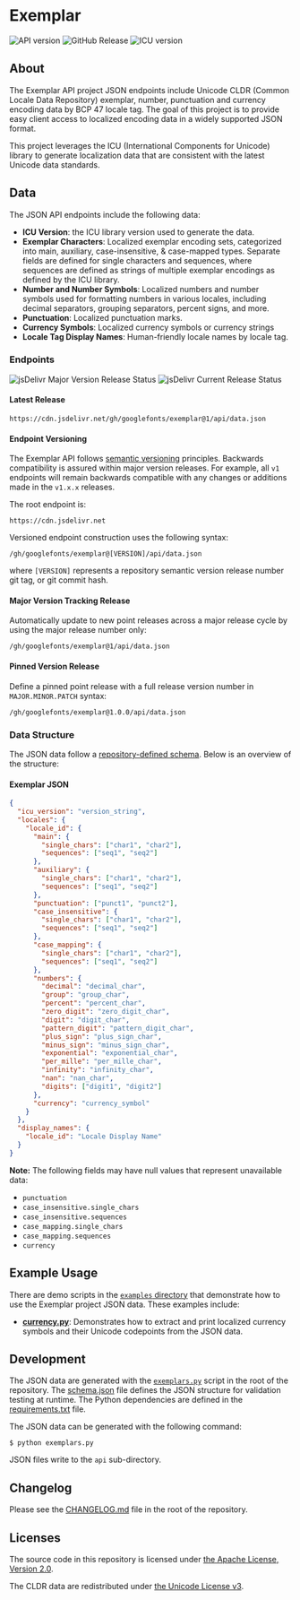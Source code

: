 # Exemplar

![API version](https://img.shields.io/badge/API%20version-v1-blue)
![GitHub Release](https://img.shields.io/github/v/release/googlefonts/exemplar)
![ICU version](https://img.shields.io/badge/dynamic/json?url=https://cdn.jsdelivr.net/gh/googlefonts/exemplar@1/api/data.json&query=%24.icu_version&label=ICU%20version)

## About

The Exemplar API project JSON endpoints include Unicode CLDR (Common Locale Data Repository) exemplar, number, punctuation and currency encoding data by BCP 47 locale tag. The goal of this project is to provide easy client access to localized encoding data in a widely supported JSON format.

This project leverages the ICU (International Components for Unicode) library to generate localization data that are consistent with the latest Unicode data standards.

## Data

The JSON API endpoints include the following data:
- **ICU Version**: the ICU library version used to generate the data.
- **Exemplar Characters**: Localized exemplar encoding sets, categorized into main, auxiliary, case-insensitive, & case-mapped types. Separate fields are defined for single characters and sequences, where sequences are defined as strings of multiple exemplar encodings as defined by the ICU library.
- **Number and Number Symbols**: Localized numbers and number symbols used for formatting numbers in various locales, including decimal separators, grouping separators, percent signs, and more.
- **Punctuation**: Localized punctuation marks.
- **Currency Symbols**: Localized currency symbols or currency strings
- **Locale Tag Display Names**: Human-friendly locale names by locale tag.

### Endpoints

![jsDelivr Major Version Release Status](https://img.shields.io/website?url=https://cdn.jsdelivr.net/gh/googlefonts/exemplar@1/api/data.json&style=for-the-badge&logo=jsdelivr&label=jsDelivr%20v1%20Major)
![jsDelivr Current Release Status](https://img.shields.io/website?url=https://cdn.jsdelivr.net/gh/googlefonts/exemplar@1.0.0/api/data.json&style=for-the-badge&logo=jsdelivr&label=jsDelivr%20v1.0.0)

#### Latest Release

```
https://cdn.jsdelivr.net/gh/googlefonts/exemplar@1/api/data.json
```

#### Endpoint Versioning

The Exemplar API follows [semantic versioning](https://semver.org/) principles. Backwards compatibility is assured within major version releases. For example, all `v1` endpoints will remain backwards compatible with any changes or additions made in the `v1.x.x` releases.

The root endpoint is:

```
https://cdn.jsdelivr.net
```

Versioned endpoint construction uses the following syntax:

```
/gh/googlefonts/exemplar@[VERSION]/api/data.json
```

where `[VERSION]` represents a repository semantic version release number git tag, or git commit hash.

#### Major Version Tracking Release

Automatically update to new point releases across a major release cycle by using the major release number only:

```
/gh/googlefonts/exemplar@1/api/data.json
```

#### Pinned Version Release

Define a pinned point release with a full release version number in `MAJOR.MINOR.PATCH` syntax:

```
/gh/googlefonts/exemplar@1.0.0/api/data.json
```

### Data Structure

The JSON data follow a [repository-defined schema](schema.json). Below is an overview of the structure:

#### Exemplar JSON

```json
{
  "icu_version": "version_string",
  "locales": {
    "locale_id": {
      "main": {
        "single_chars": ["char1", "char2"],
        "sequences": ["seq1", "seq2"]
      },
      "auxiliary": {
        "single_chars": ["char1", "char2"],
        "sequences": ["seq1", "seq2"]
      },
      "punctuation": ["punct1", "punct2"],
      "case_insensitive": {
        "single_chars": ["char1", "char2"],
        "sequences": ["seq1", "seq2"]
      },
      "case_mapping": {
        "single_chars": ["char1", "char2"],
        "sequences": ["seq1", "seq2"]
      },
      "numbers": {
        "decimal": "decimal_char",
        "group": "group_char",
        "percent": "percent_char",
        "zero_digit": "zero_digit_char",
        "digit": "digit_char",
        "pattern_digit": "pattern_digit_char",
        "plus_sign": "plus_sign_char",
        "minus_sign": "minus_sign_char",
        "exponential": "exponential_char",
        "per_mille": "per_mille_char",
        "infinity": "infinity_char",
        "nan": "nan_char",
        "digits": ["digit1", "digit2"]
      },
      "currency": "currency_symbol"
    }
  },
  "display_names": {
    "locale_id": "Locale Display Name"
  }
}
```

**Note:** The following fields  may have null values that represent unavailable data:
- `punctuation`
- `case_insensitive.single_chars`
- `case_insensitive.sequences`
- `case_mapping.single_chars`
- `case_mapping.sequences`
- `currency`

## Example Usage

There are demo scripts in the [`examples` directory](examples/) that demonstrate how to use the Exemplar project JSON data. These examples include:

- [**currency.py**](examples/currency.py): Demonstrates how to extract and print localized currency symbols and their Unicode codepoints from the JSON data.

## Development

The JSON data are generated with the [`exemplars.py`](exemplars.py) script in the root of the repository.  The [schema.json](schema.json) file defines the JSON structure for validation testing at runtime.  The Python dependencies are defined in the [requirements.txt](requirements.txt) file.

The JSON data can be generated with the following command:

```
$ python exemplars.py
```

JSON files write to the `api` sub-directory.

## Changelog

Please see the [CHANGELOG.md](CHANGELOG.md) file in the root of the repository.

## Licenses

The source code in this repository is licensed under [the Apache License, Version 2.0](LICENSE.md).

The CLDR data are redistributed under [the Unicode License v3](https://www.unicode.org/license.txt).